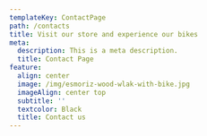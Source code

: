 ```yaml
---
templateKey: ContactPage
path: /contacts
title: Visit our store and experience our bikes
meta:
  description: This is a meta description.
  title: Contact Page
feature:
  align: center
  image: /img/esmoriz-wood-wlak-with-bike.jpg
  imageAlign: center top
  subtitle: ''
  textcolor: Black
  title: Contact us
---
```




